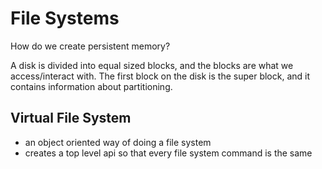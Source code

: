 File Systems
=====
How do we create persistent memory?

A disk is divided into equal sized blocks, and the blocks are what we access/interact with.
The first block on the disk is the super block, and it contains information about partitioning.

## Virtual File System
- an object oriented way of doing a file system
- creates a top level api so that every file system command is the same